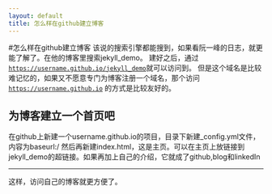 ```yaml
---
layout: default
title: 怎么样在github建立博客
---
```

#怎么样在github建立博客
该说的搜索引擎都能搜到，如果看阮一峰的日志，就更能了解了。在他的博客里搜索jekyll_demo。
建好之后，通过<code>https://username.github.io/jekyll_demo</code>就可以访问到。
但是这个域名是比较难记忆的，如果又不愿意专门为博客注册一个域名，那个访问<code>https://username.github.io</code>
的方式是比较友好的。
<h2>为博客建立一个首页吧</h2>
在github上新建一个username.github.io的项目，目录下新建_config.yml文件，内容为baseurl:/
然后再新建index.html，这是主页。可以在主页上放链接到jekyll_demo的超链接。如果再加上自己的介绍，它就成了github,blog和linkedIn
<hr/>
这样，访问自己的博客就更方便了。
